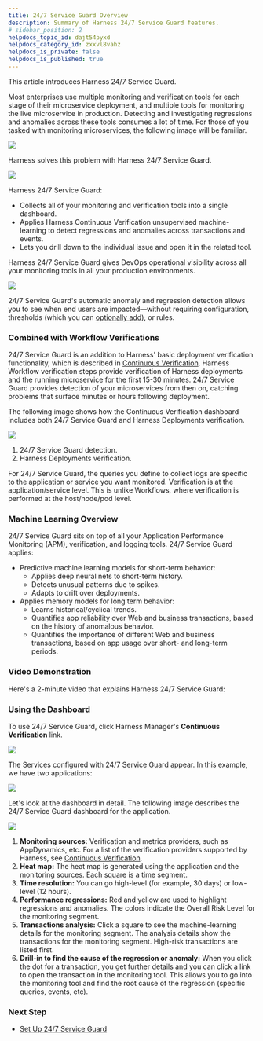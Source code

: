 ```yaml
---
title: 24/7 Service Guard Overview
description: Summary of Harness 24/7 Service Guard features.
# sidebar_position: 2
helpdocs_topic_id: dajt54pyxd
helpdocs_category_id: zxxvl8vahz
helpdocs_is_private: false
helpdocs_is_published: true
---
```


This article introduces Harness 24/7 Service Guard. 

Most enterprises use multiple monitoring and verification tools for each stage of their microservice deployment, and multiple tools for monitoring the live microservice in production. Detecting and investigating regressions and anomalies across these tools consumes a lot of time. For those of you tasked with monitoring microservices, the following image will be familiar.

![](./static/24-7-service-guard-overview-64.png)

Harness solves this problem with Harness 24/7 Service Guard.

![](./static/24-7-service-guard-overview-65.png)

Harness 24/7 Service Guard:

* Collects all of your monitoring and verification tools into a single dashboard.
* Applies Harness Continuous Verification unsupervised machine-learning to detect regressions and anomalies across transactions and events.
* Lets you drill down to the individual issue and open it in the related tool.

Harness 24/7 Service Guard gives DevOps operational visibility across all your monitoring tools in all your production environments.

![](./static/24-7-service-guard-overview-66.png)

24/7 Service Guard's automatic anomaly and regression detection allows you to see when end users are impacted—without requiring configuration, thresholds (which you can [optionally add](#alert_notifications)), or rules.

### Combined with Workflow Verifications

24/7 Service Guard is an addition to Harness' basic deployment verification functionality, which is described in [Continuous Verification](what-is-cv.md). Harness Workflow verification steps provide verification of Harness deployments and the running microservice for the first 15-30 minutes. 24/7 Service Guard provides detection of your microservices from then on, catching problems that surface minutes or hours following deployment.

The following image shows how the Continuous Verification dashboard includes both 24/7 Service Guard and Harness Deployments verification.

![](./static/24-7-service-guard-overview-67.png)

1. 24/7 Service Guard detection.
2. Harness Deployments verification.

For 24/7 Service Guard, the queries you define to collect logs are specific to the application or service you want monitored. Verification is at the application/service level. This is unlike Workflows, where verification is performed at the host/node/pod level.

### Machine Learning Overview

24/7 Service Guard sits on top of all your Application Performance Monitoring (APM), verification, and logging tools. 24/7 Service Guard applies:

* Predictive machine learning models for short-term behavior:
	+ Applies deep neural nets to short-term history.
	+ Detects unusual patterns due to spikes.
	+ Adapts to drift over deployments.
* Applies memory models for long term behavior:
	+ Learns historical/cyclical trends.
	+ Quantifies app reliability over Web and business transactions, based on the history of anomalous behavior.
	+ Quantifies the importance of different Web and business transactions, based on app usage over short- and long-term periods.

### Video Demonstration

Here's a 2-minute video that explains Harness 24/7 Service Guard:


<docvideo src="https://fast.wistia.net/embed/iframe/izo4qehiuu" />



### Using the Dashboard

To use 24/7 Service Guard, click Harness Manager's **Continuous Verification** link.

![](./static/24-7-service-guard-overview-68.png)

The Services configured with 24/7 Service Guard appear. In this example, we have two applications:

![](./static/24-7-service-guard-overview-69.png)

Let's look at the dashboard in detail. The following image describes the 24/7 Service Guard dashboard for the application.

![](./static/24-7-service-guard-overview-70.png)

1. **Monitoring sources:** Verification and metrics providers, such as AppDynamics, etc. For a list of the verification providers supported by Harness, see [Continuous Verification](what-is-cv.md).
2. **Heat map:** The heat map is generated using the application and the monitoring sources. Each square is a time segment.
3. **Time resolution:** You can go high-level (for example, 30 days) or low-level (12 hours).
4. **Performance regressions:** Red and yellow are used to highlight regressions and anomalies. The colors indicate the Overall Risk Level for the monitoring segment.
5. **Transactions analysis:** Click a square to see the machine-learning details for the monitoring segment. The analysis details show the transactions for the monitoring segment. High-risk transactions are listed first.
6. **Drill-in to find the cause of the regression or anomaly:** When you click the dot for a transaction, you get further details and you can click a link to open the transaction in the monitoring tool. This allows you to go into the monitoring tool and find the root cause of the regression (specific queries, events, etc).

### Next Step

* [Set Up 24/7 Service Guard](../../24-7-service-guard/set-up-service-guard.md)

